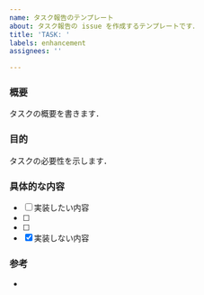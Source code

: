```yaml
---
name: タスク報告のテンプレート
about: タスク報告の issue を作成するテンプレートです．
title: 'TASK: '
labels: enhancement
assignees: ''

---
```


### 概要
タスクの概要を書きます．

### 目的
タスクの必要性を示します．

### 具体的な内容
- [ ] 実装したい内容
- [ ] 
- [ ] 
- [x] 実装しない内容

### 参考
-
